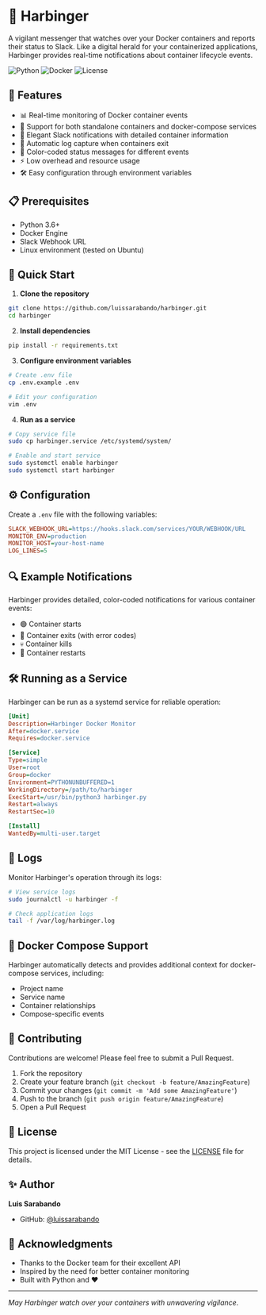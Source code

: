 # 🔮 Harbinger

A vigilant messenger that watches over your Docker containers and reports their status to Slack. Like a digital herald for your containerized applications, Harbinger provides real-time notifications about container lifecycle events.

![Python](https://img.shields.io/badge/python-v3.6+-blue.svg)
![Docker](https://img.shields.io/badge/docker-20.10+-blue.svg)
![License](https://img.shields.io/badge/license-MIT-green.svg)

## 🌟 Features

- 📊 Real-time monitoring of Docker container events
- 🐳 Support for both standalone containers and docker-compose services
- 🔔 Elegant Slack notifications with detailed container information
- 📝 Automatic log capture when containers exit
- 🎨 Color-coded status messages for different events
- ⚡ Low overhead and resource usage
- 🛠️ Easy configuration through environment variables

## 📋 Prerequisites

- Python 3.6+
- Docker Engine
- Slack Webhook URL
- Linux environment (tested on Ubuntu)

## 🚀 Quick Start

1. **Clone the repository**
```bash
git clone https://github.com/luissarabando/harbinger.git
cd harbinger
```

2. **Install dependencies**
```bash
pip install -r requirements.txt
```

3. **Configure environment variables**
```bash
# Create .env file
cp .env.example .env

# Edit your configuration
vim .env
```

4. **Run as a service**
```bash
# Copy service file
sudo cp harbinger.service /etc/systemd/system/

# Enable and start service
sudo systemctl enable harbinger
sudo systemctl start harbinger
```

## ⚙️ Configuration

Create a `.env` file with the following variables:

```ini
SLACK_WEBHOOK_URL=https://hooks.slack.com/services/YOUR/WEBHOOK/URL
MONITOR_ENV=production
MONITOR_HOST=your-host-name
LOG_LINES=5
```

## 🔍 Example Notifications

Harbinger provides detailed, color-coded notifications for various container events:

- 🟢 Container starts
- 🔴 Container exits (with error codes)
- 💀 Container kills
- 🔄 Container restarts

## 🛠️ Running as a Service

Harbinger can be run as a systemd service for reliable operation:

```ini
[Unit]
Description=Harbinger Docker Monitor
After=docker.service
Requires=docker.service

[Service]
Type=simple
User=root
Group=docker
Environment=PYTHONUNBUFFERED=1
WorkingDirectory=/path/to/harbinger
ExecStart=/usr/bin/python3 harbinger.py
Restart=always
RestartSec=10

[Install]
WantedBy=multi-user.target
```

## 📝 Logs

Monitor Harbinger's operation through its logs:

```bash
# View service logs
sudo journalctl -u harbinger -f

# Check application logs
tail -f /var/log/harbinger.log
```

## 🐋 Docker Compose Support

Harbinger automatically detects and provides additional context for docker-compose services, including:

- Project name
- Service name
- Container relationships
- Compose-specific events

## 🤝 Contributing

Contributions are welcome! Please feel free to submit a Pull Request.

1. Fork the repository
2. Create your feature branch (`git checkout -b feature/AmazingFeature`)
3. Commit your changes (`git commit -m 'Add some AmazingFeature'`)
4. Push to the branch (`git push origin feature/AmazingFeature`)
5. Open a Pull Request

## 📜 License

This project is licensed under the MIT License - see the [LICENSE](LICENSE) file for details.

## ✨ Author

**Luis Sarabando**

- GitHub: [@luissarabando](https://github.com/luis15pt)

## 🙏 Acknowledgments

- Thanks to the Docker team for their excellent API
- Inspired by the need for better container monitoring
- Built with Python and ❤️

---
*May Harbinger watch over your containers with unwavering vigilance.*
